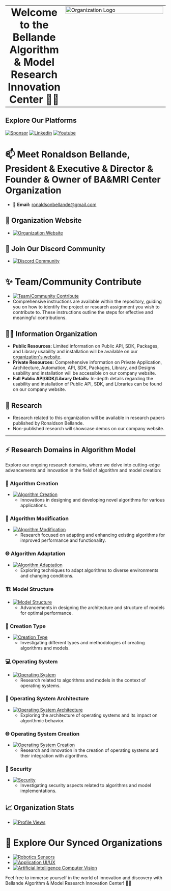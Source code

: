 <table style="border-collapse: collapse;"><tr><td valign="middle" width="35%" style="text-align: center; vertical-align: middle;">
<!-- starts -->

<h1 style="margin: 0; padding: 0;">Welcome to the Bellande Algorithm & Model Research Innovation Center 🚀🧠</h1>

<!-- ends -->
</td><td valign="top" width="65%">
<!-- starts -->
  
<img src="https://github.com/Algorithm-Model-Research.png" alt="Organization Logo" style="width: 100%;">
  
<!-- ends -->
</td></tr></table>

## Explore Our Platforms

[![Sponsor](https://img.shields.io/badge/Sponsor-Algorithm%20Model%20Research-red?style=for-the-badge&logo=github)](https://github.com/sponsors/Algorithm-Model-Research)
[![Linkedin](https://img.shields.io/badge/Linkedin-Organization-green?style=for-the-badge)](https://www.linkedin.com/company/bellande-algorithm-model-research-innovation-center)
[![Youtube](https://img.shields.io/badge/YouTube-Organization-white?style=for-the-badge)](https://www.youtube.com/channel/UC2JWJpFQzU0in5EVZwiso8g)

# 📫 Meet Ronaldson Bellande, President & Executive & Director & Founder & Owner of BA&MRI Center Organization
- 📧 **Email:** ronaldsonbellande@gmail.com

## 🧙 Organization Website

- [![Organization Website](https://img.shields.io/badge/Explore%20Our-Website-0099cc?style=for-the-badge)](https://algorithm-model-research.github.io)

## 🌱 Join Our Discord Community

- [![Discord Community](https://img.shields.io/badge/Join%20Our-Discord-7289DA?logo=discord&style=for-the-badge)](https://discord.gg/fdkGVKp7wx)

# ✨ Team/Community Contribute

- [![Team/Community Contribute](https://img.shields.io/badge/Team/Community-Contribute-0099cc?style=for-the-badge)](https://github.com/Application-UI-UX/algorithm_model_contributor)
- Comprehensive instructions are available within the repository, guiding you on how to identify the project or research assignment you wish to contribute to. These instructions outline the steps for effective and meaningful contributions.

## 🙋‍♀️ Information Organization

- **Public Resources:** Limited information on Public API, SDK, Packages, and Library usability and installation will be available on our [organization's website](https://algorithm-model-research.github.io).
- **Private Resources:** Comprehensive information on Private Application, Architecture, Automation, API, SDK, Packages, Library, and Designs usability and installation will be accessible on our company website.
- **Full Public API/SDK/Library Details:** In-depth details regarding the usability and installation of Public API, SDK, and Libraries can be found on our company website.

## 🌈 Research

- Research related to this organization will be available in research papers published by Ronaldson Bellande.
- Non-published research will showcase demos on our company website.

--------------------------------------------------------------------------------------------------------

## ⚡ Research Domains in Algorithm Model

Explore our ongoing research domains, where we delve into cutting-edge advancements and innovation in the field of algorithm and model creation:

### 🧠 Algorithm Creation
- [![Algorithm Creation](https://img.shields.io/badge/Algorithm%20Creation-Explore-0099cc?style=for-the-badge)](#)
  - Innovations in designing and developing novel algorithms for various applications.

### 🔄 Algorithm Modification
- [![Algorithm Modification](https://img.shields.io/badge/Algorithm%20Modification-Explore-0099cc?style=for-the-badge)](#)
  - Research focused on adapting and enhancing existing algorithms for improved performance and functionality.

### 🌐 Algorithm Adaptation
- [![Algorithm Adaptation](https://img.shields.io/badge/Algorithm%20Adaptation-Explore-0099cc?style=for-the-badge)](#)
  - Exploring techniques to adapt algorithms to diverse environments and changing conditions.

### 🏗️ Model Structure
- [![Model Structure](https://img.shields.io/badge/Model%20Structure-Explore-0099cc?style=for-the-badge)](#)
  - Advancements in designing the architecture and structure of models for optimal performance.

### 🎨 Creation Type
- [![Creation Type](https://img.shields.io/badge/Creation%20Type-Explore-0099cc?style=for-the-badge)](#)
  - Investigating different types and methodologies of creating algorithms and models.

### 💻 Operating System
- [![Operating System](https://img.shields.io/badge/Operating%20System-Explore-0099cc?style=for-the-badge)](#)
  - Research related to algorithms and models in the context of operating systems.

### 🏰 Operating System Architecture
- [![Operating System Architecture](https://img.shields.io/badge/Operating%20System%20Architecture-Explore-0099cc?style=for-the-badge)](#)
  - Exploring the architecture of operating systems and its impact on algorithmic behavior.

### 🌐 Operating System Creation
- [![Operating System Creation](https://img.shields.io/badge/Operating%20System%20Creation-Explore-0099cc?style=for-the-badge)](#)
  - Research and innovation in the creation of operating systems and their integration with algorithms.

### 🔐 Security
- [![Security](https://img.shields.io/badge/Security-Explore-0099cc?style=for-the-badge)](#)
  - Investigating security aspects related to algorithms and model implementations.



## 📈 Organization Stats

- [![Profile Views](https://komarev.com/ghpvc/?username=Algorithm-Model-Research&label=Profile+Views&color=2e8b57&style=flat)](https://github.com/Algorithm-Model-Research)

# 🍿 Explore Our Synced Organizations 

- [![Robotics Sensors](https://img.shields.io/badge/Robotics%20Sensors-Explore-0099cc?style=for-the-badge)](https://github.com/Robotics-Sensors)  
- [![Application UI/UX](https://img.shields.io/badge/Application%20UI%2FUX-Explore-0099cc?style=for-the-badge)](https://github.com/Application-UI-UX)  
- [![Artificial Intelligence Computer Vision](https://img.shields.io/badge/Artificial%20Intelligence%20Computer%20Vision-Explore-0099cc?style=for-the-badge)](https://github.com/Artificial-Intelligence-Computer-Vision)

Feel free to immerse yourself in the world of innovation and discovery with Bellande Algorithm & Model Research Innovation Center! 🚀✨

